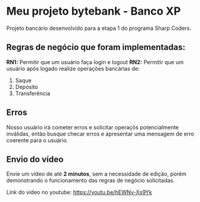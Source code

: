 # Meu projeto bytebank - Banco XP

Projeto bancário desenvolvido para a etapa 1 do programa Sharp Coders.

## Regras de negócio que foram implementadas:

**RN1:** Permitir que um usuário faça login e logout
**RN2:** Permitir que um usuário após logado realize operações bancárias de:

  1. Saque
  2. Depósito
  3. Transferência

## Erros

Nosso usuário irá cometer erros e solicitar operaçõs potencialmente inválidas, então busque checar erros e apresentar uma mensagem de erro coerente para o usuário.

## Envio do vídeo

Envie um vídeo de até **2 minutos**, sem a necessidade de edição, porém demonstrando o funcionamento das regras de negócio solicitadas.

Link do video no youtube: https://youtu.be/hEWNv-Xs9Yk
